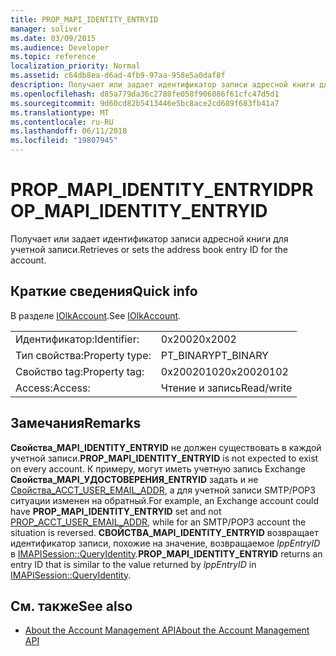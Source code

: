 ```yaml
---
title: PROP_MAPI_IDENTITY_ENTRYID
manager: soliver
ms.date: 03/09/2015
ms.audience: Developer
ms.topic: reference
localization_priority: Normal
ms.assetid: c64db8ea-d6ad-4fb9-97aa-958e5a0daf8f
description: Получает или задает идентификатор записи адресной книги для учетной записи.
ms.openlocfilehash: d85a779da36c2780fe058f906086f61cfc47d5d1
ms.sourcegitcommit: 9d60cd82b5413446e5bc8ace2cd689f683fb41a7
ms.translationtype: MT
ms.contentlocale: ru-RU
ms.lasthandoff: 06/11/2018
ms.locfileid: "19807945"
---
```

# <a name="propmapiidentityentryid"></a><span data-ttu-id="05e93-103">PROP_MAPI_IDENTITY_ENTRYID</span><span class="sxs-lookup"><span data-stu-id="05e93-103">PROP_MAPI_IDENTITY_ENTRYID</span></span>

<span data-ttu-id="05e93-104">Получает или задает идентификатор записи адресной книги для учетной записи.</span><span class="sxs-lookup"><span data-stu-id="05e93-104">Retrieves or sets the address book entry ID for the account.</span></span>
  
## <a name="quick-info"></a><span data-ttu-id="05e93-105">Краткие сведения</span><span class="sxs-lookup"><span data-stu-id="05e93-105">Quick info</span></span>

<span data-ttu-id="05e93-106">В разделе [IOlkAccount](iolkaccount.md).</span><span class="sxs-lookup"><span data-stu-id="05e93-106">See [IOlkAccount](iolkaccount.md).</span></span>
  
|||
|:-----|:-----|
|<span data-ttu-id="05e93-107">Идентификатор:</span><span class="sxs-lookup"><span data-stu-id="05e93-107">Identifier:</span></span>  <br/> |<span data-ttu-id="05e93-108">0x2002</span><span class="sxs-lookup"><span data-stu-id="05e93-108">0x2002</span></span>  <br/> |
|<span data-ttu-id="05e93-109">Тип свойства:</span><span class="sxs-lookup"><span data-stu-id="05e93-109">Property type:</span></span>  <br/> |<span data-ttu-id="05e93-110">PT_BINARY</span><span class="sxs-lookup"><span data-stu-id="05e93-110">PT_BINARY</span></span>  <br/> |
|<span data-ttu-id="05e93-111">Свойство tag:</span><span class="sxs-lookup"><span data-stu-id="05e93-111">Property tag:</span></span>  <br/> |<span data-ttu-id="05e93-112">0x20020102</span><span class="sxs-lookup"><span data-stu-id="05e93-112">0x20020102</span></span>  <br/> |
|<span data-ttu-id="05e93-113">Access:</span><span class="sxs-lookup"><span data-stu-id="05e93-113">Access:</span></span>  <br/> |<span data-ttu-id="05e93-114">Чтение и запись</span><span class="sxs-lookup"><span data-stu-id="05e93-114">Read/write</span></span>  <br/> |
   
## <a name="remarks"></a><span data-ttu-id="05e93-115">Замечания</span><span class="sxs-lookup"><span data-stu-id="05e93-115">Remarks</span></span>

 <span data-ttu-id="05e93-116">**Свойства\_MAPI\_IDENTITY\_ENTRYID** не должен существовать в каждой учетной записи.</span><span class="sxs-lookup"><span data-stu-id="05e93-116">**PROP\_MAPI\_IDENTITY\_ENTRYID** is not expected to exist on every account.</span></span> <span data-ttu-id="05e93-117">К примеру, могут иметь учетную запись Exchange **Свойства\_MAPI\_УДОСТОВЕРЕНИЯ\_ENTRYID** задать и не [Свойства\_ACCT_USER_EMAIL_ADDR](prop_acct_user_email_addr.md), а для учетной записи SMTP/POP3 ситуации изменен на обратный.</span><span class="sxs-lookup"><span data-stu-id="05e93-117">For example, an Exchange account could have **PROP\_MAPI\_IDENTITY\_ENTRYID** set and not [PROP\_ACCT_USER_EMAIL_ADDR](prop_acct_user_email_addr.md), while for an SMTP/POP3 account the situation is reversed.</span></span> <span data-ttu-id="05e93-118">**СВОЙСТВА\_MAPI_IDENTITY_ENTRYID** возвращает идентификатор записи, похожие на значение, возвращаемое _lppEntryID_ в [IMAPISession::QueryIdentity](http://msdn.microsoft.com/library/a2cdda90-5457-49a7-b98c-7273ffe5cbbc%28Office.15%29.aspx).</span><span class="sxs-lookup"><span data-stu-id="05e93-118">**PROP\_MAPI_IDENTITY_ENTRYID** returns an entry ID that is similar to the value returned by  _lppEntryID_ in [IMAPISession::QueryIdentity](http://msdn.microsoft.com/library/a2cdda90-5457-49a7-b98c-7273ffe5cbbc%28Office.15%29.aspx).</span></span> 
  
## <a name="see-also"></a><span data-ttu-id="05e93-119">См. также</span><span class="sxs-lookup"><span data-stu-id="05e93-119">See also</span></span>

- [<span data-ttu-id="05e93-120">About the Account Management API</span><span class="sxs-lookup"><span data-stu-id="05e93-120">About the Account Management API</span></span>](about-the-account-management-api.md)

